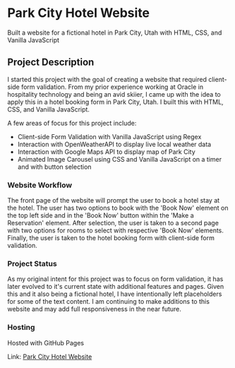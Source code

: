 # Park City Hotel Website

Built a website for a fictional hotel in Park City, Utah with HTML, CSS, and Vanilla JavaScript

## Project Description

I started this project with the goal of creating a website that required client-side form validation. From my prior experience working at Oracle in hospitality technology and being an avid skiier, I came up with the idea to apply this in a hotel booking form in Park City, Utah. I built this with HTML, CSS, and Vanilla JavaScript.
  
A few areas of focus for this project include:   
- Client-side Form Validation with Vanilla JavaScript using Regex  
- Interaction with OpenWeatherAPI to display live local weather data
- Interaction with Google Maps API to display map of Park City  
- Animated Image Carousel using CSS and Vanilla JavaScript on a timer and with button selection 

### Website Workflow

The front page of the website will prompt the user to book a hotel stay at the hotel. The user has two options to book with the 'Book Now' element on the top left side and in the 'Book Now' button within the 'Make a Reservation' element. After selection, the user is taken to a second page with two options for rooms to select with respective 'Book Now' elements. Finally, the user is taken to the hotel booking form with client-side form validation.

### Project Status

As my original intent for this project was to focus on form validation, it has later evolved to it's current state with additional features and pages. Given this and it also being a fictional hotel, I have intentionally left placeholders for some of the text content. I am continuing to make additions to this website and may add full responsiveness in the near future.

### Hosting

Hosted with GitHub Pages

Link: [Park City Hotel Website](https://charlescarr.github.io/park-city-hotel/)